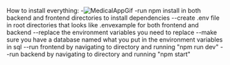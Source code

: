 How to install everything:
-![MedicalAppGif](https://github.com/user-attachments/assets/11966565-87fb-4da3-9c7f-48e18bd84d48)
-run npm install in both backend and frontend directories to install dependencies
--create .env file in root directories that looks like .envexample for both frontend and backend
--replace the environment variables you need to replace
--make sure you have a database named what you put in the environment variables in sql
--run frontend by navigating to directory and running "npm run dev"
--run backend by navigating to directory and running "npm start"
